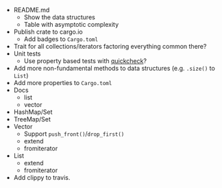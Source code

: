 * README.md
  * Show the data structures
  * Table with asymptotic complexity
* Publish crate to cargo.io
  * Add badges to `Cargo.toml`
* Trait for all collections/iterators factoring everything common there?
* Unit tests
  * Use property based tests with [quickcheck](https://github.com/BurntSushi/quickcheck)?
* Add more non-fundamental methods to data structures (e.g. `.size()` to `List`)
* Add more properties to `Cargo.toml`
* Docs
  * list
  * vector
* HashMap/Set
* TreeMap/Set
* Vector
  * Support `push_front()`/`drop_first()`
  * extend
  * fromiterator
* List
  * extend
  * fromiterator
* Add clippy to travis.
